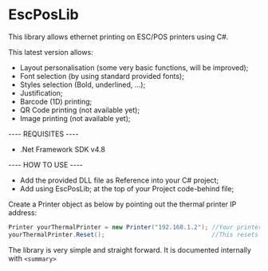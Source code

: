 # EscPosLib
This library allows ethernet printing on ESC/POS printers using C#.

This latest version allows:
- Layout personalisation (some very basic functions, will be improved);
- Font selection (by using standard provided fonts);
- Styles selection (Bold, underlined, ...);
- Justification;
- Barcode (1D) printing;
- QR Code printing (not available yet);
- Image printing (not available yet);

---- REQUISITES ----
- .Net Framework SDK v4.8

---- HOW TO USE ----
- Add the provided DLL file as Reference into your C# project;
- Add using EscPosLib; at the top of your Project code-behind file;

Create a Printer object as below by pointing out the thermal printer IP address:
```cs
Printer yourThermalPrinter = new Printer("192.168.1.2"); //Your printer IP
yourThermalPrinter.Reset();                              //This resets and also initializes the printer
```

The library is very simple and straight forward.
It is documented internally with ```<summary> ```
